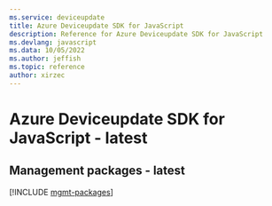 ```yaml
---
ms.service: deviceupdate
title: Azure Deviceupdate SDK for JavaScript
description: Reference for Azure Deviceupdate SDK for JavaScript
ms.devlang: javascript
ms.data: 10/05/2022
ms.author: jeffish
ms.topic: reference
author: xirzec
---
```

# Azure Deviceupdate SDK for JavaScript - latest

## Management packages - latest
[!INCLUDE [mgmt-packages](deviceupdate-mgmt-index.md)]